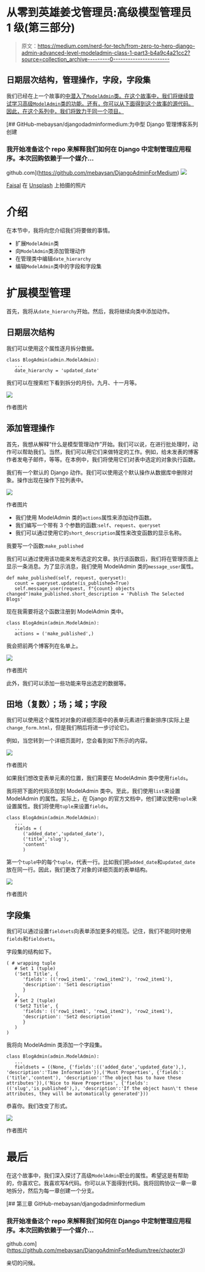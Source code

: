 # 从零到英雄姜戈管理员:高级模型管理员 1 级(第三部分)

> 原文：<https://medium.com/nerd-for-tech/from-zero-to-hero-django-admin-advanced-level-modeladmin-class-1-part3-b4a9c4a21cc2?source=collection_archive---------0----------------------->

## 日期层次结构，管理操作，字段，字段集

我们已经在上一个故事的[中潜入了`ModelAdmin`类。在这个故事中，我们将继续尝试学习高级`ModelAdmin`类的功能。还有，你可以从下面得到这个故事的源代码。因此，在这个系列中，我们将致力于同一个项目。](/nerd-for-tech/from-zero-to-hero-django-admin-modeladmin-class-part2-2c8665d6cd5)

[](https://github.com/mebaysan/DjangoAdminForMedium) [## GitHub-mebaysan/djangodadminformedium:为中型 Django 管理博客系列创建

### 我开始准备这个 repo 来解释我们如何在 Django 中定制管理应用程序。本次回购依赖于一个媒介…

github.com](https://github.com/mebaysan/DjangoAdminForMedium) ![](img/621589dae0758c3f0ab73e538a132334.png)

[Faisal](https://unsplash.com/@faisaldada?utm_source=unsplash&utm_medium=referral&utm_content=creditCopyText) 在 [Unsplash](https://unsplash.com/@faisaldada?utm_source=unsplash&utm_medium=referral&utm_content=creditCopyText) 上拍摄的照片

# 介绍

在本节中，我将向您介绍我们将要做的事情。

*   扩展`ModelAdmin`类
*   向`ModelAdmin`类添加管理动作
*   在管理类中编辑`date_hierarchy`
*   编辑`ModelAdmin`类中的字段和字段集

# 扩展模型管理

首先，我将从`date_hierarchy`开始。然后，我将继续向类中添加动作。

## 日期层次结构

我们可以使用这个属性逐月拆分数据。

```
class BlogAdmin(admin.ModelAdmin):
   ...
   date_hierarchy = 'updated_date'
```

我们可以在搜索栏下看到拆分的月份。九月、十一月等。

![](img/872b3feb78f3d78d1d0a81a3c378240b.png)

作者图片

## 添加管理操作

首先，我想从解释“什么是模型管理动作”开始。我们可以说，在进行批处理时，动作可以帮助我们。当然，我们可以用它们来做特定的工作。例如，给未发表的博客作者发电子邮件，等等。在本例中，我们将使用它们对表中选定的对象执行函数。

我们有一个默认的 Django 动作。我们可以使用这个默认操作从数据库中删除对象。操作出现在操作下拉列表中。

![](img/f4106639167d7c92d25ca472524d4338.png)

作者图片

*   我们使用 ModelAdmin 类的`actions`属性来添加动作函数。
*   我们编写一个带有 3 个参数的函数:`self`、`request`、`queryset`
*   我们可以通过使用它的`short_description`属性来改变函数的显示名称。

我要写一个函数:`make_published`

我们可以通过使用该功能来发布选定的文章。执行该函数后，我们将在管理页面上显示一条消息。为了显示消息，我们使用 ModelAdmin 类的`message_user`属性。

```
def make_published(self, request, queryset):
   count = queryset.update(is_published=True)
   self.message_user(request, f"{count} objects changed")make_published.short_description = 'Publish The Selected Blogs'
```

现在我需要将这个函数注册到 ModelAdmin 类中。

```
class BlogAdmin(admin.ModelAdmin):
   ...
   actions = ('make_published',)
```

我会把前两个博客列在名单上。

![](img/95baaf53041badb2698844b5a8e5af2a.png)

作者图片

此外，我们可以添加一些功能来导出选定的数据等。

## 田地（复数）；场；域；字段

我们可以使用这个属性对对象的详细页面中的表单元素进行重新排序(实际上是`change_form.html`，但是我们稍后将进一步讨论它)。

例如，当您转到一个详细页面时，您会看到如下所示的内容。

![](img/9cc7682bfe7f27b5a7600d94ac256c1f.png)

作者图片

如果我们想改变表单元素的位置，我们需要在 ModelAdmin 类中使用`fields`。

我将把下面的代码添加到 ModelAdmin 类中。至此，我们使用`list`来设置 ModelAdmin 的属性。实际上，在 Django 的官方文档中，他们建议使用`tuple`来设置属性。我们将使用`tuple`来设置`fields`。

```
class BlogAdmin(admin.ModelAdmin):
   ...
   fields = (
      ('added_date','updated_date'),
      ('title','slug'),
      'content'
      )
```

第一个`tuple`中的每个`tuple`，代表一行。比如我们把`added_date`和`updated_date`放在同一行。因此，我们更改了对象的详细页面的表单结构。

![](img/6678fcfab00dd0393514b33b9a822be2.png)

作者图片

## 字段集

我们可以通过设置`fieldsets`向表单添加更多的规范。记住，我们不能同时使用`fields`和`fieldsets`。

字段集的结构如下。

```
( # wrapping tuple
   # Set 1 (tuple)
   ('Set1 Title', {
      'fields': (('row1_item1', 'row1_item2'), 'row2_item1'),
      'description': 'Set1 description'
      }
   ),
   # Set 2 (tuple)
   ('Set2 Title', {
      'fields': (('row1_item1', 'row1_item2'), 'row2_item1'),
      'description': 'Set2 description'
      }
   )
)
```

我将向 ModelAdmin 类添加一个字段集。

```
class BlogAdmin(admin.ModelAdmin):
   ...
   fieldsets = ((None, {'fields':(('added_date','updated_date'),), 'description':'Time Information'}),('Must Properties', {'fields':('title','content'), 'description':'The object has to have these attributes'}),('Nice to Have Properties', {'fields':(('slug','is_published'),), 'description':'If the object hasn\'t these attributes, they will be automatically generated'}))
```

恭喜你。我们改变了形式。

![](img/20917a1897b5246fc2cc1fd5fa511427.png)

作者图片

# 最后

在这个故事中，我们深入探讨了高级`ModelAdmin`职业的属性。希望这是有帮助的，你喜欢它。我喜欢写&代码。你可以从下面得到代码。我将回购协议一章一章地拆分，然后为每一章创建一个分支。

[](https://github.com/mebaysan/DjangoAdminForMedium/tree/chapter3) [## 第三章 GitHub-mebaysan/djangodadminformedium

### 我开始准备这个 repo 来解释我们如何在 Django 中定制管理应用程序。本次回购依赖于一个媒介…

github.com](https://github.com/mebaysan/DjangoAdminForMedium/tree/chapter3) 

亲切的问候。